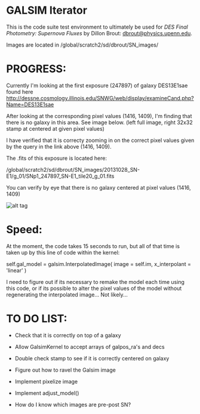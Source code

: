 # GALSIM Iterator

This is the code suite test environment to ultimately be used for
*DES Final Photometry: Supernova Fluxes*
by Dillon Brout: dbrout@physics.upenn.edu.

Images are located in /global/scratch2/sd/dbrout/SN_images/

PROGRESS:
=========

Currently I'm looking at the first exposure (247897) of galaxy DES13E1sae found here http://dessne.cosmology.illinois.edu/SNWG/web/display/examineCand.php?Name=DES13E1sae

After looking at the corresponding pixel values (1416, 1409), I'm finding that there is no galaxy in this area. See image below. (left full image, right 32x32 stamp at centered at given pixel values)

I have verified that it is correcty zooming in on the correct pixel values given by the query in the link above (1416, 1409).

The .fits of this exposure is located here: 

/global/scratch2/sd/dbrout/SN_images/20131028_SN-E1/g_01/SNp1_247897_SN-E1_tile20_g_01.fits

You can verify by eye that there is no galaxy centered at pixel values (1416, 1409)

![alt tag](https://raw.github.com/djbrout/FinalPhot/master/readme_files/update1.png)


Speed:
======

At the moment, the code takes 15 seconds to run, but all of that time is taken up by this line of code within the kernel:

self.gal_model = galsim.InterpolatedImage( image = self.im, x_interpolant = 'linear' )

I need to figure out if its necessary to remake the model each time using this code, or if its possible to alter the pixel values of the model without regenerating the interpolated image... Not likely...


TO DO LIST:
===========
* Check that it is correctly on top of a galaxy

* Allow GalsimKernel to accept arrays of galpos_ra's and decs

* Double check stamp to see if it is correctly centered on galaxy

* Figure out how to ravel the Galsim image

* Implement pixelize image

* Implement adjust_model()

* How do I know which images are pre-post SN?

